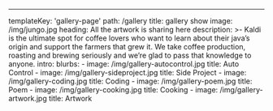 ---
templateKey: 'gallery-page'
path: /gallery
title: gallery show
image: /img/jungo.jpg
heading: All the artwork is sharing here
description: >-
  Kaldi is the ultimate spot for coffee lovers who want to learn about their
  java’s origin and support the farmers that grew it. We take coffee production,
  roasting and brewing seriously and we’re glad to pass that knowledge to
  anyone.
intro:
  blurbs:
    - image: /img/gallery-autocontrol.jpg
      title: Auto Control
    - image: /img/gallery-sideproject.jpg
      title: Side Project
    - image: /img/gallery-coding.jpg
      title: Coding 
    - image: /img/gallery-poem.jpg
      title: Poem
    - image: /img/gallery-cooking.jpg
      title: Cooking
    - image: /img/gallery-artwork.jpg
      title: Artwork

  
